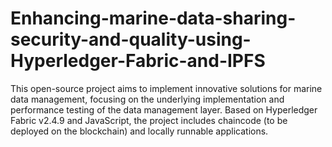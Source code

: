 # Enhancing-marine-data-sharing-security-and-quality-using-Hyperledger-Fabric-and-IPFS
This open-source project aims to implement innovative solutions for marine data management, focusing on the underlying implementation and performance testing of the data management layer. Based on Hyperledger Fabric v2.4.9 and JavaScript, the project includes chaincode (to be deployed on the blockchain) and locally runnable applications.
